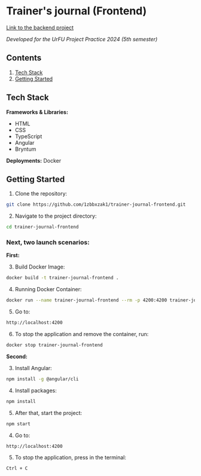 # Trainer's journal (Frontend)

[Link to the backend project](https://github.com/AnTaif/trainer-journal-backend)

_Developed for the UrFU Project Practice 2024 (5th semester)_

## Contents

1. <a href = "#stack">Tech Stack</a>
2. <a href = "#start">Getting Started</a>

<a name = stack></a>  
## Tech Stack
**Frameworks & Libraries:**
- HTML
- CSS
- TypeScript
- Angular
- Bryntum

**Deployments:** Docker


<a name = start></a>
## Getting Started
  1. Clone the repository:
  ```bash 
  git clone https://github.com/1zbbxzak1/trainer-journal-frontend.git
  ```
  2. Navigate to the project directory:
  ```bash
  cd trainer-journal-frontend
  ```

### Next, two launch scenarios:

**First:**

  3. Build Docker Image:
  ```bash
  docker build -t trainer-journal-frontend .
  ```
  4. Running Docker Container:
  ```bash
  docker run --name trainer-journal-frontend --rm -p 4200:4200 trainer-journal-frontend
  ```
  5. Go to:
  ```bash
  http://localhost:4200
  ```
  6. To stop the application and remove the container, run:
  ```bash
  docker stop trainer-journal-frontend
  ```

**Second:**

  3. Install Angular: 
  ```bash
  npm install -g @angular/cli
  ```
  4. Install packages:
  ```bash
  npm install
  ```
  5. After that, start the project: 
  ```bash
  npm start
  ```
  4. Go to:
  ```bash
  http://localhost:4200
  ```
  5. To stop the application, press in the terminal:
  ```bash
  Ctrl + C
  ```
